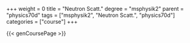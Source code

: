+++
weight = 0
title = "Neutron Scatt."
degree = "msphysik2"
parent = "physics70d"
tags = ["msphysik2", "Neutron Scatt.", "physics70d"]
categories = ["course"]
+++

{{< genCoursePage >}}
